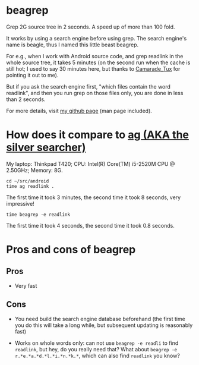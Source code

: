 beagrep
==========

Grep 2G source tree in 2 seconds. A speed up of more than 100 fold.

It works by using a search engine before using grep. The search
engine's name is beagle, thus I named this little beast beagrep.

For e.g., when I work with Android source code, and grep readlink in
the whole source tree, it takes 5 minutes (on the second run when the
cache is still hot; I used to say 30 minutes here, but thanks to [Camarade_Tux](http://www.reddit.com/r/linux/comments/14tybj/beagrep_grep_2g_source_code_in_2_seconds/c7geb8f)
for pointing it out to me). 

But if you ask the search engine first, "which files contain the word
readlink", and then you run grep on those files only, you are done in
less than 2 seconds.

For more details, visit [my github page](http://baohaojun.github.com/beagrep.html) (man page included).

# How does it compare to [ag (AKA the silver searcher)](https://github.com/ggreer/the_silver_searcher)

My laptop: Thinkpad T420; CPU: Intel(R) Core(TM) i5-2520M CPU @ 2.50GHz; Memory: 8G.

    cd ~/src/android   
    time ag readlink .

The first time it took 3 minutes, the second time it took 8 seconds, very impressive!

    time beagrep -e readlink

The first time it took 4 seconds, the second time it took 0.8 seconds.

# Pros and cons of beagrep

## Pros

* Very fast

## Cons

* You need build the search engine database beforehand (the first time
  you do this will take a long while, but subsequent updating is
  reasonably fast)

* Works on whole words only: can not use `beagrep -e readli` to find
  `readlink`, but hey, do you really need that? What about `beagrep -e r.*e.*a.*d.*l.*i.*n.*k.*`, which can also find `readlink` you know?


